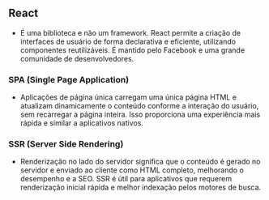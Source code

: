 ## React
- É uma biblioteca e não um framework. React permite a criação de interfaces de usuário de forma declarativa e eficiente, utilizando componentes reutilizáveis. É mantido pelo Facebook e uma grande comunidade de desenvolvedores.

### SPA (Single Page Application)
- Aplicações de página única carregam uma única página HTML e atualizam dinamicamente o conteúdo conforme a interação do usuário, sem recarregar a página inteira. Isso proporciona uma experiência mais rápida e similar a aplicativos nativos.

### SSR (Server Side Rendering)
- Renderização no lado do servidor significa que o conteúdo é gerado no servidor e enviado ao cliente como HTML completo, melhorando o desempenho e a SEO. SSR é útil para aplicativos que requerem renderização inicial rápida e melhor indexação pelos motores de busca.